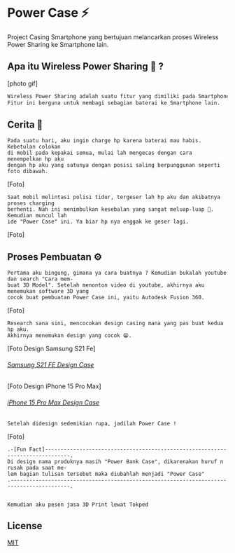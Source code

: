 # Power Case ⚡

Project Casing Smartphone yang bertujuan melancarkan proses Wireless Power Sharing ke Smartphone lain.

## Apa itu Wireless Power Sharing 🛜  ?
[photo gif]

```bash
Wireless Power Sharing adalah suatu fitur yang dimiliki pada Smartphone.
Fitur ini berguna untuk membagi sebagian baterai ke Smartphone lain.
```



## Cerita 📖

```
Pada suatu hari, aku ingin charge hp karena baterai mau habis. Kebetulan colokan
di mobil pada kepakai semua, mulai lah mengecas dengan cara menempelkan hp aku 
dengan hp aku yang satunya dengan posisi saling berpunggunan seperti foto dibawah. 
```
[Foto]
```
Saat mobil melintasi polisi tidur, tergeser lah hp aku dan akibatnya proses charging 
berhenti. Nah ini menimbulkan kesebalan yang sangat meluap-luap 🤯. Kemudian muncul lah
ide "Power Case" ini. Ya biar hp nya enggak ke geser lagi.
```
[Foto]

## Proses Pembuatan ⚙️
```
Pertama aku bingung, gimana ya cara buatnya ? Kemudian bukalah youtube dan search "Cara mem-
buat 3D Model". Setelah menonton video di youtube, akhirnya aku menemukan software 3D yang 
cocok buat pembuatan Power Case ini, yaitu Autodesk Fusion 360.
```
[Foto]
```
Research sana sini, mencocokan design casing mana yang pas buat kedua hp aku. 
Akhirnya menemukan design yang cocok 😁.
```
[Foto Design Samsung S21 Fe]
###### [Samsung S21 FE Design Case](https://www.thingiverse.com/thing:5589137)
[Foto Design iPhone 15 Pro Max]
###### [iPhone 15 Pro Max Design Case](https://www.printables.com/model/590889-iphone-15-pro-max-case)

```
Setelah didesign sedemikian rupa, jadilah Power Case !
```
[Foto]
```
.-[Fun Fact]------------------------------------------------------------------------------.
Di design nama produknya masih "Power Bank Case", dikarenakan huruf n rusak pada saat me-
lem bagian tulisan tersebut maka diubahlah menjadi "Power Case"          
.-----------------------------------------------------------------------------------------.
```
```

Kemudian aku pesen jasa 3D Print lewat Tokped
```
## License

[MIT](https://choosealicense.com/licenses/mit/)
